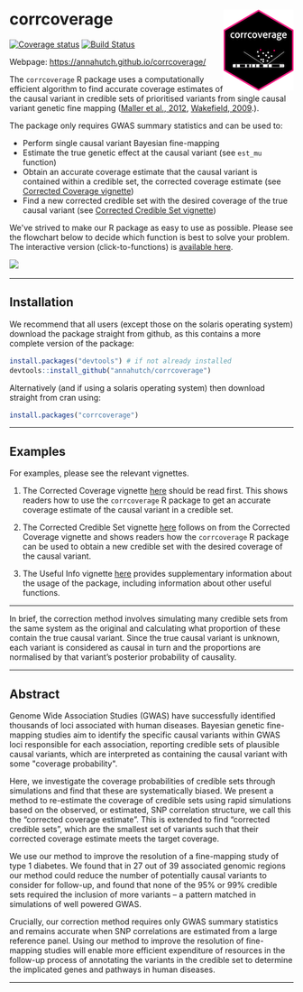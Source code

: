 
<!-- README.md is generated from README.Rmd. Please edit that file -->

# corrcoverage <img src="man/figures/logo.png" align="right" />

[![Coverage
status](https://codecov.io/gh/annahutch/corrcoverage/branch/master/graph/badge.svg)](https://codecov.io/github/annahutch/corrcoverage?branch=master)
[![Build
Status](https://travis-ci.org/annahutch/corrcoverage.svg?branch=master)](https://travis-ci.org/annahutch/corrcoverage)

Webpage: <https://annahutch.github.io/corrcoverage/>

The `corrcoverage` R package uses a computationally efficient algorithm
to find accurate coverage estimates of the causal variant in credible
sets of prioritised variants from single causal variant genetic fine mapping ([Maller et
al., 2012](https://www.ncbi.nlm.nih.gov/pubmed/23104008),
[Wakefield, 2009](https://onlinelibrary.wiley.com/doi/abs/10.1002/gepi.20359).).

The package only requires GWAS summary statistics and can be used to:

  - Perform single causal variant Bayesian fine-mapping
  - Estimate the true genetic effect at the causal variant (see `est_mu`
    function)
  - Obtain an accurate coverage estimate that the causal variant 
    is contained within a credible set, the corrected coverage estimate
    (see [Corrected Coverage vignette](https://annahutch.github.io/corrcoverage/articles/corrected-coverage.html))
  - Find a new corrected credible set with the desired coverage of the
    true causal variant (see [Corrected Credible Set vignette](https://annahutch.github.io/corrcoverage/articles/New-Credible-Set.html))

We've strived to make our R package as easy to use as possible. 
Please see the flowchart below to decide which function is best to solve
your problem. The interactive version (click-to-functions) is [available
here](https://annahutch.github.io/PhD/package_flowchart.html).

![](https://annahutch.github.io/PhD/package_flowchart.svg)

-----

## Installation

We recommend that all users (except those on the solaris operating system) download the package straight from github, as this contains a more complete version of the package:

``` r
install.packages("devtools") # if not already installed
devtools::install_github("annahutch/corrcoverage")
```

Alternatively (and if using a solaris operating system) then download straight from cran using:

```r
install.packages("corrcoverage")
```

-----

## Examples

For examples, please see the relevant vignettes.

1. The Corrected Coverage vignette
[here](https://annahutch.github.io/corrcoverage/articles/corrected-coverage.html)
should be read first. This shows readers how to use the `corrcoverage` R
package to get an accurate coverage estimate of the causal variant in a
credible set.

2. The Corrected Credible Set vignette
[here](https://annahutch.github.io/corrcoverage/articles/New-Credible-Set.html)
follows on from the Corrected Coverage vignette and shows readers how
the `corrcoverage` R package can be used to obtain a new credible set with
the desired coverage of the causal variant.

3. The Useful Info vignette
[here](https://annahutch.github.io/corrcoverage/articles/Useful-Info.html)
provides supplementary information about the usage of the package,
including information about other useful functions.

-----

In brief, the correction method involves simulating many credible sets
from the same system as the original and calculating what proportion of
these contain the true causal variant. Since the true causal variant is 
unknown, each variant is considered as causal in turn and the proportions 
are normalised by that variant’s posterior probability of causality.

-----

## Abstract

Genome Wide Association Studies (GWAS) have successfully identified thousands of loci associated with human diseases. Bayesian genetic fine-mapping studies aim to identify the specific causal variants within GWAS loci responsible for each association, reporting credible sets of plausible causal variants, which are interpreted as containing the causal variant with some "coverage probability".

Here, we investigate the coverage probabilities of credible sets through simulations and find that these are systematically biased. We present a method to re-estimate the coverage of credible sets using rapid simulations based on the observed, or estimated, SNP correlation structure, we call this the “corrected coverage estimate”. This is extended to find “corrected credible sets”, which are the smallest set of variants such that their corrected coverage estimate meets the target coverage. 

We use our method to improve the resolution of a fine-mapping study of type 1 diabetes. We found that in 27 out of 39 associated genomic regions our method could reduce the number of potentially causal variants to consider for follow-up, and found that none of the 95% or 99% credible sets required the inclusion of more variants – a pattern matched in simulations of well powered GWAS.

Crucially, our correction method requires only GWAS summary statistics and remains accurate when SNP correlations are estimated from a large reference panel. Using our method to improve the resolution of fine-mapping studies will enable more efficient expenditure of resources in the follow-up process of annotating the variants in the credible set to determine the implicated genes and pathways in human diseases. 

-----
